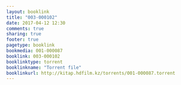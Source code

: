 ```yaml
---
layout: booklink
title: "003-000102"
date: 2017-04-12 12:30
comments: true
sharing: true
footer: true
pagetype: booklink 
bookmedia: 001-000087
booklink: 003-000102
booklinktype: torrent
booklinkname: "Torrent file"
booklinkurl: http://kitap.hdfilm.kz/torrents/001-000087.torrent
---
```

